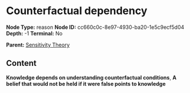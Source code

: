 # Counterfactual dependency

**Node Type:** reason
**Node ID:** cc660c0c-8e97-4930-ba20-1e5c9ecf5d04
**Depth:** -1
**Terminal:** No

**Parent:** [Sensitivity Theory](sensitivity-theory.md)

## Content

**Knowledge depends on understanding counterfactual conditions**, **A belief that would not be held if it were false points to knowledge**
